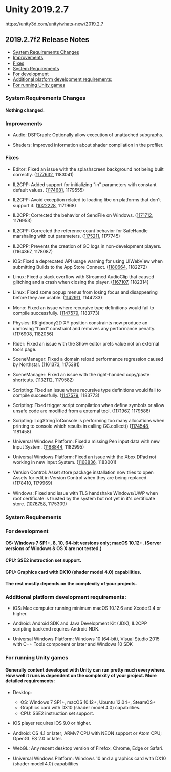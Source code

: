 # Unity 2019.2.7

https://unity3d.com/unity/whats-new/2019.2.7

## 2019.2.7f2 Release Notes

- [System Requirements Changes](#system-requirements-changes)
- [Improvements](#improvements)
- [Fixes](#fixes)
- [System Requirements](#system-requirements)
- [For development](#for-development)
- [Additional platform development requirements:](#additional-platform-development-requirements)
- [For running Unity games](#for-running-unity-games)


### System Requirements Changes

#### Nothing changed.

### Improvements

*   Audio: DSPGraph: Optionally allow execution of unattached subgraphs.
    
*   Shaders: Improved information about shader compilation in the profiler.
    

### Fixes

*   Editor: Fixed an issue with the splashscreen background not being built correctly. ([1177632](https://issuetracker.unity3d.com/issues/background-image-missing-during-splash-screen), 1183041)
    
*   IL2CPP: Added support for initializing "in" parameters with constant default values. ([1174681](https://issuetracker.unity3d.com/issues/il2cpp-build-fails-if-trying-to-assign-a-default-value-to-a-functions-reference-parameter-in-keyword), 1179555)
    
*   IL2CPP: Avoid exception related to loading libc on platforms that don't support it. ([1022228](https://issuetracker.unity3d.com/issues/android-mono-il2cpp-unable-to-find-libc-error-thrown-when-executing-certain-sslstream-constructor), 1171968)
    
*   IL2CPP: Corrected the behavior of SendFile on Windows. ([1171712](https://issuetracker.unity3d.com/issues/il2cpp-socket-dot-sendfile-method-is-not-sending-file-when-the-project-is-build-using-uwp), 1176953)
    
*   IL2CPP: Corrected the reference count behavior for SafeHandle marshaling with out parameters. ([1175211](https://issuetracker.unity3d.com/issues/il2cpp-safehandle-dot-releasehandle-never-called-in-player-when-handle-is-created-via-pinvoke-as-an-out-parameter), 1177745)
    
*   IL2CPP: Prevents the creation of GC logs in non-development players. (1164367, 1178087)
    
*   iOS: Fixed a deprecated API usage warning for using UIWebView when submitting Builds to the App Store Connect. ([1180664](https://issuetracker.unity3d.com/issues/ios-apple-throws-deprecated-api-usage-warning-for-using-uiwebview-when-submitting-builds-to-the-app-store-connect), 1182272)
    
*   Linux: Fixed a stack overflow with Streamed AudioClip that caused glitching and a crash when closing the player. ([1167107](https://issuetracker.unity3d.com/issues/linux-streamed-audioclip-causes-stack-overflow-glitching-and-a-crash-when-closing-the-player), 1182314)
    
*   Linux: Fixed some popup menus from losing focus and disappearing before they are usable. ([1142911](https://issuetracker.unity3d.com/issues/linux-sprite-editor-slice-window-disappears-when-trying-to-change-slicing-type), 1144233)
    
*   Mono: Fixed an issue where recursive type definitions would fail to compile successfully. ([1147579](https://issuetracker.unity3d.com/issues/typeloadexception-errors-due-to-recursive-type-definition-when-net-4-dot-x-scripting-runtime-version-is-used), 1183773)
    
*   Physics: RRigidbody2D XY position constraints now produce an unmoving "hard" constraint and removes any performance penalty. (1176908, 1182056)
    
*   Rider: Fixed an issue with the Show editor prefs value not on external tools page.
    
*   SceneManager: Fixed a domain reload performance regression caused by Northstar. ([1161373](https://issuetracker.unity3d.com/issues/2019-dot-3-and-2019-dot-1-streams-are-significantly-slower-when-entering-the-play-mode), 1175381)
    
*   SceneManager: Fixed an issue with the right-handed copy/paste shortcuts. ([1132112](https://issuetracker.unity3d.com/issues/right-handed-copy-and-paste-doesnt-work-when-used-in-the-hierarchy), 1179582)
    
*   Scripting: Fixed an issue where recursive type definitions would fail to compile successfully. ([1147579](https://issuetracker.unity3d.com/issues/typeloadexception-errors-due-to-recursive-type-definition-when-net-4-dot-x-scripting-runtime-version-is-used), 1183773)
    
*   Scripting: Fixed trigger script compilation when define symbols or allow unsafe code are modified from a external tool. ([1171967](https://issuetracker.unity3d.com/issues/recompilation-is-not-triggered-when-projectsettings-dot-asset-file-changes-while-unity-is-open), 1179586)
    
*   Scripting: LogStringToConsole is performing too many allocations when printing to console which results in calling GC.collect() ([1174548](https://issuetracker.unity3d.com/issues/logstringtoconsole-is-performing-too-many-allocations-when-printing-to-console-which-results-in-calling-gc-dot-collect-often), 1181458)
    
*   Universal Windows Platform: Fixed a missing Pen input data with new Input System. ([1168844](https://issuetracker.unity3d.com/issues/uwp-pen-some-input-is-missing-from-the-device), 1182995)
    
*   Universal Windows Platform: Fixed an issue with the Xbox DPad not working in new Input System. ([1168836](https://issuetracker.unity3d.com/issues/uwp-xbox-dpad-does-not-work), 1183001)
    
*   Version Control: Asset store package installation now tries to open Assets for edit in Version Control when they are being replaced. (1178410, 1179969)
    
*   Windows: Fixed and issue with TLS handshake Windows/UWP when root certificate is trusted by the system but not yet in it's certificate store. ([1076758](https://issuetracker.unity3d.com/issues/uwp-https-request-fails-on-hololens), 1175309)
    

### System Requirements

### For development

#### OS: Windows 7 SP1+, 8, 10, 64-bit versions only; macOS 10.12+. (Server versions of Windows & OS X are not tested.)

#### CPU: SSE2 instruction set support.

#### GPU: Graphics card with DX10 (shader model 4.0) capabilities.

#### The rest mostly depends on the complexity of your projects.

### Additional platform development requirements:

*   iOS: Mac computer running minimum macOS 10.12.6 and Xcode 9.4 or higher.
    
*   Android: Android SDK and Java Development Kit (JDK); IL2CPP scripting backend requires Android NDK.
    
*   Universal Windows Platform: Windows 10 (64-bit), Visual Studio 2015 with C++ Tools component or later and Windows 10 SDK
    

### For running Unity games

#### Generally content developed with Unity can run pretty much everywhere. How well it runs is dependent on the complexity of your project. More detailed requirements:

*   Desktop:
    
    *   OS: Windows 7 SP1+, macOS 10.12+, Ubuntu 12.04+, SteamOS+
    *   Graphics card with DX10 (shader model 4.0) capabilities.
    *   CPU: SSE2 instruction set support.
*   iOS player requires iOS 9.0 or higher.
    
*   Android: OS 4.1 or later; ARMv7 CPU with NEON support or Atom CPU; OpenGL ES 2.0 or later.
    
*   WebGL: Any recent desktop version of Firefox, Chrome, Edge or Safari.
    
*   Universal Windows Platform: Windows 10 and a graphics card with DX10 (shader model 4.0) capabilities